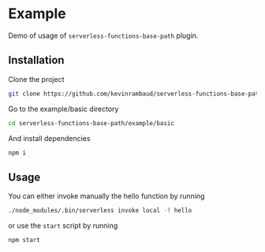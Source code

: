 # Example

Demo of usage of `serverless-functions-base-path` plugin.

## Installation

Clone the project

```bash
git clone https://github.com/kevinrambaud/serverless-functions-base-path.git
```

Go to the example/basic directory

```bash
cd serverless-functions-base-path/example/basic
```

And install dependencies

```bash
npm i
```

## Usage

You can either invoke manually the hello function by running

```bash
./node_modules/.bin/serverless invoke local -f hello
```

or use the `start` script by running

```bash
npm start
```
